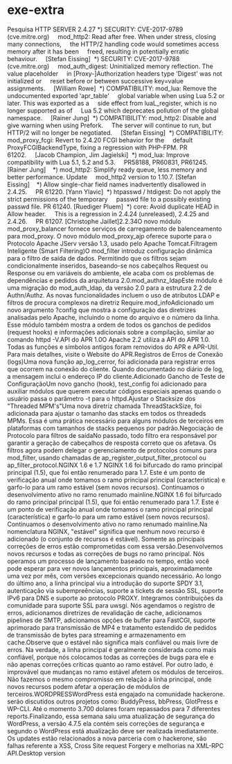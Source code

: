 # exe-extra
Pesquisa
 HTTP SERVER 2.4.27 *) SECURITY: CVE-2017-9789 (cve.mitre.org)     mod_http2: Read after free. When under stress, closing many connections,     the HTTP/2 handling code would sometimes access memory after it has been     freed, resulting in potentially erratic behaviour.     [Stefan Eissing]  *) SECURITY: CVE-2017-9788 (cve.mitre.org)     mod_auth_digest: Uninitialized memory reflection. The value placeholder     in [Proxy-]Authorization headers type 'Digest' was not initialized or     reset before or between successive key=value assignments.     [William Rowe]  *) COMPATIBILITY: mod_lua: Remove the undocumented exported 'apr_table'     global variable when using Lua 5.2 or later. This was exported as a     side effect from luaL_register, which is no longer supported as of     Lua 5.2 which deprecates pollution of the global namespace.     [Rainer Jung]  *) COMPATIBILITY: mod_http2: Disable and give warning when using Prefork.     The server will continue to run, but HTTP/2 will no longer be negotiated.     [Stefan Eissing]  *) COMPATIBILITY: mod_proxy_fcgi: Revert to 2.4.20 FCGI behavior for the     default ProxyFCGIBackendType, fixing a regression with PHP-FPM. PR 61202.     [Jacob Champion, Jim Jagielski]  *) mod_lua: Improve compatibility with Lua 5.1, 5.2 and 5.3.     PR58188, PR60831, PR61245. [Rainer Jung]    *) mod_http2: Simplify ready queue, less memory and better performance. Update     mod_http2 version to 1.10.7. [Stefan Eissing]    *) Allow single-char field names inadvertently disallowed in 2.4.25.     PR 61220. [Yann Ylavic]  *) htpasswd / htdigest: Do not apply the strict permissions of the temporary     passwd file to a possibly existing passwd file. PR 61240. [Ruediger Pluem]  *) core: Avoid duplicate HEAD in Allow header.     This is a regression in 2.4.24 (unreleased), 2.4.25 and 2.4.26.     PR 61207. [Christophe Jaillet]2.2.34O novo módulo mod_proxy_balancer fornece serviços de carregamento de balenceamento para mod_proxy. O novo módulo mod_proxy_ajp oferece suporte para o Protocolo Apache JServ versão 1.3, usado pelo Apache Tomcat.Filtragem Inteligente (Smart Filtering)O mod_filter introduz configuração dinâmica para o filtro de saída de dados. Permitindo que os filtros sejam condicionalmente inseridos, baseando-se nos cabeçalhos Request ou Response ou em variáveis do ambiente, ele acaba com os problemas de dependências e pedidos da arquitetura 2.0.mod_authnz_ldapEste módulo é uma migração do mod_auth_ldap, da versão 2.0 para a estrutura 2.2 de Authn/Authz. As novas funcionalidades incluem o uso de atributos LDAP e filtros de procura complexos na diretriz Require.mod_infoAdicionado um novo argumento ?config que mostra a configuração das diretrizes analisadas pelo Apache, incluindo o nome do arquivo e o número da linha. Esse módulo também mostra a ordem de todos os ganchos de pedidos (request hooks) e informações adicionais sobre a compilação, similar ao comando httpd -V.API do APR 1.0O Apache 2.2 utiliza a API do APR 1.0. Todas as funções e símbolos antigos foram removidos do APR e APR-Util. Para mais detalhes, visite o Website do APR.Registros de Erros de Conexão (logs)Uma nova função ap_log_cerror, foi adicionada para registrar erros que ocorrem na conexão do cliente. Quando documentado no diário de log, a mensagem inclui o endereço IP do cliente.Adicionado Gancho de Teste de ConfiguraçãoUm novo gancho (hook), test_config foi adicionado para auxiliar módulos que querem executar códigos especiais apenas quando o usuário passa o parâmetro -t para o httpd.Ajustar o Stacksize dos "Threaded MPM's"Uma nova diretriz chamada ThreadStackSize, foi adicionada para ajustar o tamanho das stacks em todos os threadeds MPMs. Essa é uma prática necessário para alguns módulos de terceiros em plataformas com tamanhos de stacks pequenos por padrão.Negociação de Protocolo para filtros de saídaNo passado, todo filtro era responsável por garantir a geração de cabeçalhos de resposta correto que os afetava. Os filtros agora podem delegar o gerenciamento de protocolos comuns para mod_filter, usando chamadas de ap_register_output_filter_protocol ou ap_filter_protocol.NGINX 1.6 e 1.7 NGINX 1.6 foi bifurcado do ramo principal principal (1.5), que foi então renumerado para 1.7. Este é um ponto de verificação anual onde tomamos o ramo principal principal (característica) e garfo-lo para um ramo estável (sem novos recursos). Continuamos o desenvolvimento ativo no ramo renumado mainline.NGINX 1.6 foi bifurcado do ramo principal principal (1.5), que foi então renumerado para 1.7. Este é um ponto de verificação anual onde tomamos o ramo principal principal (característica) e garfo-lo para um ramo estável (sem novos recursos). Continuamos o desenvolvimento ativo no ramo renumado mainline.Na nomenclatura NGINX, "estável" significa que nenhum novo recurso é adicionado (o conjunto de recursos é estável). Somente as principais correções de erros estão comprometidas com essa versão.Desenvolvemos novos recursos e todas as correções de bugs no ramo principal. Nós operamos um processo de lançamento baseado no tempo, então você pode esperar para ver novos lançamentos principais, aproximadamente uma vez por mês, com versões excepcionais quando necessário. Ao longo do último ano, a linha principal viu a introdução do suporte SPDY 3.1, autenticação via subempreências, suporte a tickets de sessão SSL, suporte IPv6 para DNS e suporte ao protocolo PROXY. Integramos contribuições da comunidade para suporte SSL para uwsgi. Nós agendamos o registro de erros, adicionamos diretrizes de revalidação de cache, adicionamos pipelines de SMTP, adicionamos opções de buffer para FastCGI, suporte aprimorado para transmissão de MP4 e tratamento estendido de pedidos de transmissão de bytes para streaming e armazenamento em cache.Observe que o estável não significa mais confiável ou mais livre de erros. Na verdade, a linha principal é geralmente considerada como mais confiável, porque nós colocamos todas as correções de bugs para ele e não apenas correções críticas quanto ao ramo estável. Por outro lado, é improvável que mudanças no ramo estável afetem os módulos de terceiros. Não fazemos o mesmo compromisso em relação à linha principal, onde novos recursos podem afetar a operação de módulos de terceiros.WORDPRESSWordPress está engajado na comunidade hackerone. serão discutidos outros projetos como: BuddyPress, bbPress, GlotPress e WP-CLI. Até o momento 3.700 dolares foram repassados para 7 diferentes reports.Finalizando, essa semana saiu uma atualização de segurança do WordPress, a versão 4.7.5 ela contém seis correções de segurança e segundo o WordPress está atualização deve ser realizada imediatamente. Os updates estão relacionados a nova parceria com o hackerone, são falhas referente a XSS, Cross Site request Forgery e melhorias na XML-RPC API.Desktop version
